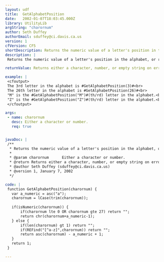 ```yaml
---
layout: udf
title:  GetAlphabetPosition
date:   2002-01-07T18:03:45.000Z
library: UtilityLib
argString: "charornum"
author: Seth Duffey
authorEmail: sduffey@ci.davis.ca.us
version: 1
cfVersion: CF5
shortDescription: Returns the numeric value of a letter's position in the alphabet, or the returns matching letter of a number in the alphabet.
description: |
 Returns the numeric value of a letter's position in the alphabet, or returns the matching letter of a number in the alphabet.

returnValue: Returns either a character, number, or empty string on error.

example: |
 <cfoutput>
 The 3rd letter in the alphabet is #GetAlphabetPosition(3)#<br>
 The 26th letter in the alphabet is #GetAlphabetPosition(26)#<br>
 "M" is the #GetAlphabetPosition("M")#(th/rd) letter in the alphabet.<br>
 "Z" is the #GetAlphabetPosition("Z")#(th/rd) letter in the alphabet.<br>
 </cfoutput>

args:
 - name: charornum
   desc: Either a character or number.
   req: true


javaDoc: |
 /**
  * Returns the numeric value of a letter's position in the alphabet, or the returns matching letter of a number in the alphabet.
  * 
  * @param charornum      Either a character or number. 
  * @return Returns either a character, number, or empty string on error. 
  * @author Seth Duffey (sduffey@ci.davis.ca.us) 
  * @version 1, January 7, 2002 
  */

code: |
 function GetAlphabetPosition(charornum) {
   var a_numeric = asc("a");
   charornum = lCase(trim(charornum));
 
   if(isNumeric(charornum)) {
       if(charornum lte 0 OR charornum gte 27) return "";
       return chr(charornum+a_numeric-1);
   } else {
       if(len(charornum) gt 1) return "";
       if(REFind("[^a-z]",charornum)) return "";
       return asc(charornum) - a_numeric + 1;
   }
   return 1;
 }

---
```


